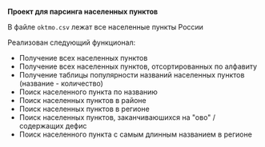 **Проект для парсинга населенных пунктов**

В файле `oktmo.csv` лежат все населенные пункты России

Реализован следующий функционал:
- Получение всех населенных пунктов
- Получение всех населенных пунктов, отсортированных по алфавиту
- Получение таблицы популярности названий населенных пунктов (название - количество)
- Поиск населенного пункта по названию
- Поиск населенных пунктов в районе
- Поиск населенных пунктов в регионе
- Поиск населенных пунктов, заканчиваюшихся на "ово" / содержащих дефис
- Поиск населенного пункта с самым длинным названием в регионе
